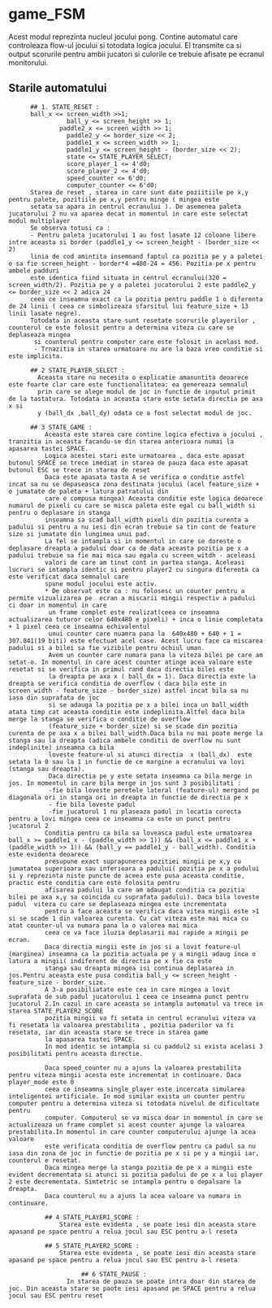 game_FSM
================
Acest modul reprezinta nucleul jocului pong. Contine automatul care controleaza flow-ul jocului si totodata logica jocului. El transmite ca
si output scorurile pentru ambii jucatori si culorile ce trebuie afisate pe ecranul monitorului.

## Starile automatului
          ## 1. STATE_RESET :
          ball_x <= screen_width >>1; 
					ball_y <= screen_height >> 1;
				  paddle2_x <= screen_width >> 1; 
					paddle2_y <= border_size << 2;
				 	paddle1_x <= screen_width >> 1; 
					paddle1_y <= screen_height - (border_size << 2);
				 	state <= STATE_PLAYER_SELECT; 
					score_player_1 <= 4'd0;
					score_player_2 <= 4'd0;
					speed_counter <= 6'd0;
					computer_counter <= 6'd0;
          Starea de reset , starea in care sunt date poziitiile pe x,y pentru palete, pozitiile pe x,y pentru minge ( mingea este
          setata sa apara in centrul ecranului ). De asemenea paleta jucatorului 2 nu va aparea decat in momentul in care este selectat modul multiplayer
          Se observa totusi ca :
          - Pentru paleta jucatorului 1 au fost lasate 12 coloane libere intre aceasta si border (paddle1_y <= screen_height - (border_size << 2)
          linia de cod amintita insemnand faptul ca pozitia pe y a paletei o sa fie screen_height - border*4 =480-24 = 456. Pozitia pe x pentru ambele padduri
          este identica fiind situata in centrul ecranului(320 = screen_width/2). Pozitia pe y a paletei jucatorului 2 este paddle2_y <= border_size << 2 adica 24
          ceea ce inseamna exact ca la pozitia pentru paddle 1 o diferenta de 24 linii ( ceea ce simbolizeaza sfarsitul lui feature_size + 13 linii lasate negre).
          Totodata in aceasta stare sunt resetate scorurile playerilor , counterul ce este folosit pentru a determina viteza cu care se deplaseaza mingea
           si counterul pentru computer care este folosit in acelasi mod.
           - Trnazitia in starea urmatoare nu are la baza vreo conditie si este implicita.
					
          ## 2 STATE_PLAYER_SELECT :
            Aceasta stare nu necesita o explicatie amanuntita deoarece este foarte clar care este functionalitatea: ea genereaza semnalul
            prin care se alege modul de joc in functie de inputul primit de la tastatura. Totodata in aceasta stare este setata directia pe axa x si
            y (ball_dx ,ball_dy) odata ce a fost selectat modul de joc.            
          
          ## 3 STATE_GAME :
              Aceasta este starea care contine logica efectiva a jocului , tranzitia in aceasta facandu-se din starea anterioara numai la apasarea tastei SPACE.
              Logica acestei stari este urmatoarea , daca este apasat butonul SPACE se trece imediat in starea de pauza daca este apasat butonul ESC se trece in starea de reset
              Daca este apasata tasta A se verifica o conditie astfel incat sa nu se depaseasca zona destinata jocului (acel feature_size + o jumatate de paleta + latura patratului din
              care e compusa mingea) Aceasta conditie este logica deoarece numarul de pixeli cu care se misca paleta este egal cu ball_width si pentru o deplasare in stanga
              inseamna sa scad ball_width pixeli din pozitia curenta a padului si pentru a nu iesi din ecran trebuie sa tin cont de feature size si jumatate din lungimea unui pad.
              La fel se intampla si in momentul in care se doreste o deplasare dreapta a padului doar ca de data aceasta pozitia pe x a padului trebuie sa fie mai mica sau egala cu screen_witdh - aceleasi 
              valori de care am tinut cont in partea stanga. Aceleasi lucruri se intampla identic si pentru player2 cu singura diferenta ca este verificat daca semnalul care 
              spune modul jocului este activ.
              * De observat este ca : nu folosesc un counter pentru a permite vizualizarea pe  ecran a miscarii mingii respectiv a padului ci doar in momentul in care
               un frame complet este realizat(ceea ce inseamna actualizarea tuturor celor 640x480 e pixeli) + inca o linie completata + 1 pixel ceea ce inseamna echivalentul
               unui counter care nuamra pana la  640x480 + 640 + 1 = 307.841(19 biti) este efectuat acel case. Acest lucru face ca miscarea padului si a bilei sa fie vizibile pentru ochiul uman.
               Avem un counter care numara pana la viteza bilei pe care am setat-o. In momentul in care acest counter atinge acea valoare este resetat si se verifica in primul rand daca directia bilei este
               la dreapta pe axa x ( ball_dx = 1). Daca directia este la dreapta se verifica conditia de overflow ( daca bila este in screen_width - feature_size - border_size) astfel incat bila sa nu iasa din suprafata de joc
               si se adauga la pozitia pe x a bilei inca un ball_width atata timp cat aceasta conditie este indeplinita.Altfel daca bila merge la stanga se verifica o conditie de overflow
               (feature_size + border_size) si se scade din pozitia curenta de pe axa x a bilei ball_width.Daca bila nu mai poate merge la stanga sau la dreapta (adica ambele conditii de overflow nu sunt indeplinite) inseamna ca bila
               loveste feature-ul si atunci directia  x (ball_dx)  este setata la 0 sau la 1 in functie de ce margine a ecranului va lovi (stanga sau dreapta).
               Daca directia pe y este setata inseamna ca bila merge in jos. In momentul in care bila merge in jos sunt 3 posibilitati :
               -fie bila loveste peretele lateral (feature-ul) mergand pe diagonala ori in stanga ori in dreapta in functie de directia pe x
               - fie bila loveste padul
               -fie jucatorul 1 nu plaseaza padul in locatia corecta pentru a lovi mingea ceea ce inseamna ca este un punct pentru jucatorul 2
              Conditia pentru ca bila sa loveasca padul este urmatoarea ball_x >= paddle1_x - (paddle_width >> 1)) && (ball_x <= paddle1_x + (paddle_width >> 1)) && (ball_y == paddle1_y - ball_width). Conditia este evidenta deoarece
              presupune exact suprapunerea pozitiei mingii pe x,y cu jumatatea superioara sau inferioara a padului( pozitia pe x a podului si y reprezinta niste puncte de aceea este pusa aceasta conditie, practic este conditia care este folosita pentru
              afisarea padului la care am adaugat conditia ca pozitia bilei pe axa x,y sa coincida cu suprafata padului). Daca bila loveste padul  viteza cu care se deplaseaza mingea este incrementata
              pentru a face aceasta se verifica daca vitea mingii este >1 si se scade 1 din valoarea curenta. Cu cat viteza este mai mica cu atat counter-ul va numara pana la o valorea mai mica 
              ceea ce va face iluzia deplasarii mai rapide a mingii pe ecran.
              Daca directia mingii este in jos si a lovit feature-ul (marginea) inseamna ca la pozitia actuala pe y a mingii adaug inca o latura a mingii( indiferent de directia pe x fie ca este
              stanga sau dreapta mingea isi continua deplasarea in jos.Pentru aceasta este pusa conditia ball_y <= screen_height - feature_size - border_size.
              A 3-a posibiliatate este cea in care mingea a lovit suprafata de sub padul jucatorului 1 ceea ce inseamna punct pentru jucatorul 2.In cazul in care aceasta se intampla automatul va trece in starea STATE_PLAYER2_SCORE
              pozitia mingii va fi setata in centrul ecranului viteza va fi resetata la valoarea prestabilita , pozitia padurilor va fi resetata, iar din aceasta stare se trece in starea game
              la apasarea tastei SPACE.
              In mod identic se intampla si cu paddul2 si exista acelasi 3 posibilitati pentru aceasta directie.
              
              Daca speed_counter nu a ajuns la valoarea prestabilita pentru viteza mingii acesta este incrementat in continuare. Daca player_mode este 0
              ceea ce inseamna single_player este incercata simularea inteligentei artificiale. In mod similar exista un counter pentru computer pentru a determina viteza si totodata nivelul de dificultate pentru
              computer. Computerul se va misca doar in momentul in care se actualizeaza un frame complet si acest counter ajunge la valoarea prestabilita.In momentul in care counter computerului ajunge la acea valoare
              este verificata conditia de overflow pentru ca padul sa nu iasa din zona de joc in functie de pozitia pe x si pe y a mingii iar, counterul e resetat.
              Daca mingea merge la stanga pozitia de pe x a mingii este evident decrementata si atunci si pozitia padului de pe x a lui player 2 este decrementata. Simtetric se intampla pentru o depalsare la dreapta.
              Daca counterul nu a ajuns la acea valoare va numara in continuare.
              
              ## 4 STATE_PLAYER1_SCORE : 
                  Starea este evidenta , se poate iesi din aceasta stare apasand pe space pentru a relua jocul sau ESC pentru a-l reseta
              
              ## 5 STATE_PLAYER2_SCORE :
                  Starea este evidenta , se poate iesi din aceasta stare apasand pe space pentru a relua jocul sau ESC pentru a-l reseta
              
					    ## 6 STATE_PAUSE :
                    In starea de pauza se poate intra doar din starea de joc. Din aceasta stare se paote iesi apasand pe SPACE pentru a relua jocul sau ESC pentru reset
                    
					
					
